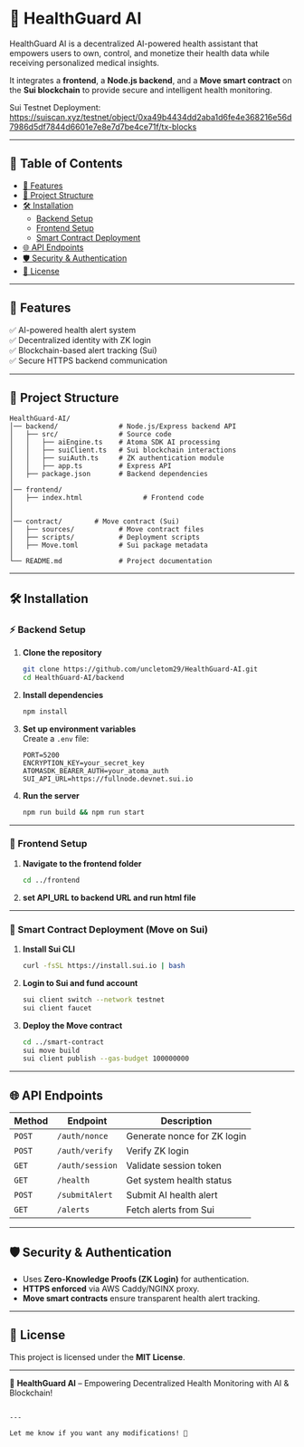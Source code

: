 # 🏥 HealthGuard AI
HealthGuard AI is a decentralized AI-powered health assistant that empowers users to own, control, and monetize their health data while receiving personalized medical insights.


It integrates a **frontend**, a **Node.js backend**, and a **Move smart contract** on the **Sui blockchain** to provide secure and intelligent health monitoring.

Sui Testnet Deployment: https://suiscan.xyz/testnet/object/0xa49b4434dd2aba1d6fe4e368216e56d7986d5df7844d6601e7e8e7d7be4ce71f/tx-blocks 

---

## 📜 Table of Contents
- [🚀 Features](#-features)
- [📂 Project Structure](#-project-structure)
- [🛠️ Installation](#️-installation)
  - [Backend Setup](#-backend-setup)
  - [Frontend Setup](#-frontend-setup)
  - [Smart Contract Deployment](#-smart-contract-deployment)
- [🌐 API Endpoints](#-api-endpoints)
- [🛡️ Security & Authentication](#️-security--authentication)
- [📄 License](#-license)

---

## 🚀 Features
✅ AI-powered health alert system  
✅ Decentralized identity with ZK login  
✅ Blockchain-based alert tracking (Sui)  
✅ Secure HTTPS backend communication  

---

## 📂 Project Structure

```
HealthGuard-AI/
│── backend/               # Node.js/Express backend API
│   ├── src/               # Source code
│   │   ├── aiEngine.ts    # Atoma SDK AI processing
│   │   ├── suiClient.ts   # Sui blockchain interactions
│   │   ├── suiAuth.ts     # ZK authentication module
│   │   ├── app.ts         # Express API
│   ├── package.json       # Backend dependencies
│
│── frontend/             
│   ├── index.html               # Frontend code
│  
│
│── contract/        # Move contract (Sui)
│   ├── sources/           # Move contract files
│   ├── scripts/           # Deployment scripts
│   ├── Move.toml          # Sui package metadata
│
└── README.md              # Project documentation
```

---

## 🛠️ Installation

### ⚡ Backend Setup
1. **Clone the repository**  
   ```sh
   git clone https://github.com/uncletom29/HealthGuard-AI.git
   cd HealthGuard-AI/backend
   ```

2. **Install dependencies**  
   ```sh
   npm install
   ```

3. **Set up environment variables**  
   Create a `.env` file:
   ```
   PORT=5200
   ENCRYPTION_KEY=your_secret_key
   ATOMASDK_BEARER_AUTH=your_atoma_auth
   SUI_API_URL=https://fullnode.devnet.sui.io
   ```

4. **Run the server**  
   ```sh
   npm run build && npm run start
   ```

---

### 🎨 Frontend Setup
1. **Navigate to the frontend folder**  
   ```sh
   cd ../frontend
   ```

2. **set API_URL to backend URL and run html file**  
   


---

### 🔗 Smart Contract Deployment (Move on Sui)
1. **Install Sui CLI**  
   ```sh
   curl -fsSL https://install.sui.io | bash
   ```

2. **Login to Sui and fund account**  
   ```sh
   sui client switch --network testnet
   sui client faucet
   ```

3. **Deploy the Move contract**  
   ```sh
   cd ../smart-contract
   sui move build
   sui client publish --gas-budget 100000000
   ```

---



## 🌐 API Endpoints

| Method | Endpoint          | Description                  |
|--------|------------------|------------------------------|
| `POST` | `/auth/nonce`    | Generate nonce for ZK login |
| `POST` | `/auth/verify`   | Verify ZK login             |
| `GET`  | `/auth/session`  | Validate session token      |
| `GET`  | `/health`        | Get system health status    |
| `POST` | `/submitAlert`   | Submit AI health alert      |
| `GET`  | `/alerts`        | Fetch alerts from Sui       |

---

## 🛡️ Security & Authentication

- Uses **Zero-Knowledge Proofs (ZK Login)** for authentication.
- **HTTPS enforced** via AWS Caddy/NGINX proxy.
- **Move smart contracts** ensure transparent health alert tracking.

---

## 📄 License
This project is licensed under the **MIT License**.

---

🚀 **HealthGuard AI** – Empowering Decentralized Health Monitoring with AI & Blockchain!
```

---

Let me know if you want any modifications! 🚀